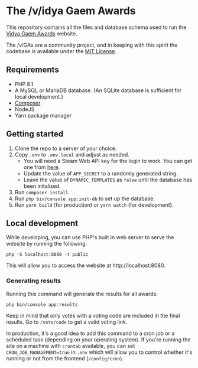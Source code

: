 # The /v/idya Gaem Awards

This repository contains all the files and database schema used to run the [Vidya Gaem Awards](https://vidyagaemawards.com) website.

The /v/GAs are a community project, and in keeping with this spirit the codebase is available
under the [MIT License](https://opensource.org/licenses/MIT).

## Requirements

 * PHP 8.1
 * A MySQL or MariaDB database. (An SQLite database is sufficient for local development.) 
 * [Composer](https://getcomposer.org/)
 * NodeJS
 * Yarn package manager

## Getting started

 1. Clone the repo to a server of your choice.
 2. Copy `.env` to `.env.local` and adjust as needed.
    * You will need a Steam Web API key for the login to work. You can get one from [here](https://steamcommunity.com/dev/apikey).
    * Update the value of `APP_SECRET` to a randomly generated string.
    * Leave the value of `DYNAMIC_TEMPLATES` as `false` until the database has been initalized.
 3. Run `composer install`.
 4. Run `php bin/console app:init-db` to set up the database.
 5. Run `yarn build` (for production) or `yarn watch` (for development).

## Local development

While developing, you can use PHP's built in web server to serve the website by running the following:

`php -S localhost:8080 -t public`

This will allow you to access the website at http://localhost:8080.

### Generating results

Running this command will generate the results for all awards:

`php bin/console app:results`

Keep in mind that only votes with a voting code are included in the final results. Go to `/vote/code` to get a valid
voting link.

In production, it's a good idea to add this command to a cron job or a scheduled task (depending on your operating
system). If you're running the site on a machine with `crontab` available, you can set `CRON_JOB_MANAGEMENT=true` in
`.env` which will allow you to control whether it's running or not from the frontend (`/config/cron`).
